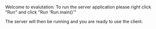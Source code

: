 Welcome to evalutation. To run the server application please right click "Run" and click "Run 'Run.main()'"

The server will then be running and you are ready to use the client.